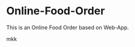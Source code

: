 # Online-Food-Order

This is an Online Food Order based on Web-App.























































































































































































mkk


























































































